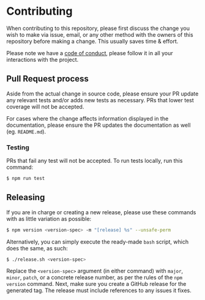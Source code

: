 # Contributing

When contributing to this repository, please first discuss the change you wish to make via issue, email, or any other method with the owners of this repository before making a change. This usually saves time & effort.

Please note we have a [code of conduct](./CODE_OF_CONDUCT.md), please follow it in all your interactions with the project.

## Pull Request process

Aside from the actual change in source code, please ensure your PR update any relevant tests and/or adds new tests as necessary. PRs that lower test coverage will not be accepted.

For cases where the change affects information displayed in the documentation, please ensure the PR updates the documentation as well (eg. `README.md`).

### Testing

PRs that fail any test will not be accepted. To run tests locally, run this command:

```sh
$ npm run test
```

## Releasing

If you are in charge or creating a new release, please use these commands with as little variation as possible:

```sh
$ npm version <version-spec> -m "[release] %s" --unsafe-perm
```

Alternatively, you can simply execute the ready-made `bash` script, which does the same, as such:

```sh
$ ./release.sh <version-spec>
```

Replace the `<version-spec>` argument (in either command) with `major`, `minor`, `patch`, or a concrete release number, as per the rules of the `npm version` command. Next, make sure you create a GitHub release for the generated tag. The release must include references to any issues it fixes.
